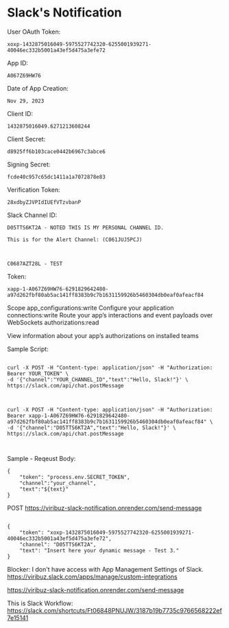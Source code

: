 # Slack's Notification


User OAuth Token: 
```
xoxp-1432875016049-5975527742320-6255001939271-40046ec332b5001a43ef5d475a3efe72
```


App ID: 
```
A067Z69HW76
```

Date of App Creation: 
```
Nov 29, 2023
```

Client ID: 
```
1432875016049.6271213608244
```

Client Secret: 
```
d8925ff6b103cace0442b6967c3abce6
```

Signing Secret: 
```
fcde40c957c65dc1411a1a7072878e83
```

Verification Token: 
```
28xdbyZJVPIdIUEfVTzvbanP
```


Slack Channel ID: 
```
D05TTS6KT2A - NOTED THIS IS MY PERSONAL CHANNEL ID.

This is for the Alert Channel: (C061JUJ5PCJ)



C0687AZT28L - TEST
```


Token: 
```
xapp-1-A067Z69HW76-6291829642480-a97d262fbf80ab5ac141ff8383b9c7b1631159926b5460304db0eaf0afeacf84
```


Scope
app_configurations:write
Configure your application connections:write
Route your app’s interactions and event payloads over WebSockets authorizations:read

View information about your app’s authorizations on installed teams


Sample Script:
```

curl -X POST -H "Content-type: application/json" -H "Authorization: Bearer YOUR_TOKEN" \
-d '{"channel":"YOUR_CHANNEL_ID","text":"Hello, Slack!"}' \
https://slack.com/api/chat.postMessage


```

```

curl -X POST -H "Content-type: application/json" -H "Authorization: Bearer xapp-1-A067Z69HW76-6291829642480-a97d262fbf80ab5ac141ff8383b9c7b1631159926b5460304db0eaf0afeacf84" \
-d '{"channel":"D05TTS6KT2A","text":"Hello, Slack!"}' \
https://slack.com/api/chat.postMessage



```

Sample - Reqeust Body: 
```
{
	"token": "process.env.SECRET_TOKEN",
	"channel":"your_channel",
	"text":"${text}"
}
```


POST 
https://viribuz-slack-notification.onrender.com/send-message

```

{
    "token": "xoxp-1432875016049-5975527742320-6255001939271-40046ec332b5001a43ef5d475a3efe72",
    "channel": "D05TTS6KT2A",
    "text": "Insert here your dynamic message - Test 3."
}

```

Blocker: I don't have access with App Management Settings of Slack.
https://viribuz.slack.com/apps/manage/custom-integrations



https://viribuz-slack-notification.onrender.com/send-message









This is Slack Workflow:
https://slack.com/shortcuts/Ft06848PNUJW/3187b19b7735c9766568222ef7e15141
